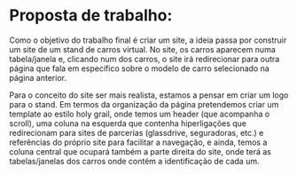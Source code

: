 # Proposta de trabalho:

Como o objetivo do trabalho final é criar um site, a ideia passa por construir um site de um stand de carros virtual. No site, os carros aparecem numa tabela/janela e, clicando num dos carros, o site irá redirecionar para outra página que fala em específico sobre o modelo de carro selecionado na página anterior.

Para o conceito do site ser mais realista, estamos a pensar em criar um logo para o stand. Em termos da organização da página pretendemos criar um template ao estilo holy grail, onde temos um header (que acompanha o scroll), uma coluna na esquerda que contenha hiperligações que redirecionam para sites de parcerias (glassdrive, seguradoras, etc.) e referências do próprio site para facilitar a navegação, e ainda, temos a coluna central que ocupará também a parte direita do site, onde terá as tabelas/janelas dos carros onde contém a identificação de cada um.
